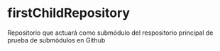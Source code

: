# firstChildRepository
Repositorio que actuará como submódulo del respositorio principal de prueba de submódulos en Github
